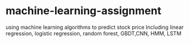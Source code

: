 # machine-learning-assignment
using machine learning algorithms to predict stock price
Including linear regression, logistic regression, random forest, GBDT,CNN, HMM, LSTM

